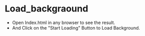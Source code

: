# Load_backgraound
- Open Index.html in any browser to see the result.
- And Click on the "Start Loading" Button to Load Background.
